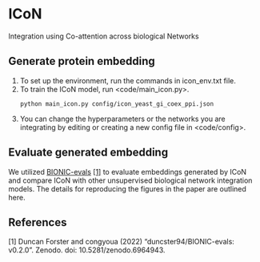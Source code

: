 # ICoN
Integration using Co-attention across biological Networks

## Generate protein embedding
1. To set up the environment, run the commands in icon_env.txt file.
2. To train the ICoN model, run <code/main_icon.py>.
     ```
     python main_icon.py config/icon_yeast_gi_coex_ppi.json
     ```
4. You can change the hyperparameters or the networks you are integrating by editing or creating a new config file in <code/config>.

## Evaluate generated embedding
We utilized [BIONIC-evals](https://github.com/duncster94/BIONIC-evals) [[1]](#1) to evaluate embeddings generated by ICoN and compare ICoN with other unsupervised biological network integration models.
The details for reproducing the figures in the paper are outlined here.

## References
<a id="1">[1]</a> 
Duncan Forster and congyoua (2022) “duncster94/BIONIC-evals: v0.2.0”.
Zenodo. doi: 10.5281/zenodo.6964943.
